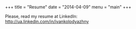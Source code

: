 +++
title = "Resume"
date = "2014-04-09"
menu = "main"
+++


Please, read my resume at LinkedIn: http://ua.linkedin.com/in/ivankolodyazhny